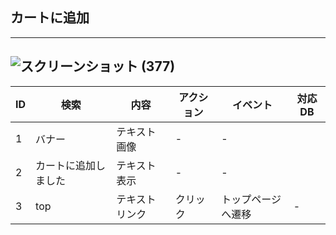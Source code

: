 ## カートに追加
---
![スクリーンショット (377)](https://user-images.githubusercontent.com/83048171/136478798-cb7a3e87-8f37-45fc-b38b-57d95025aa5d.png)
---
|ID|検索|内容|アクション|イベント|対応DB|
|--|----|---|---------|--------|-----|
|1|バナー|テキスト画像|-|-|
|2|カートに追加しました|テキスト表示|-|-|
|3|top|テキストリンク|クリック|トップページへ遷移|-|
